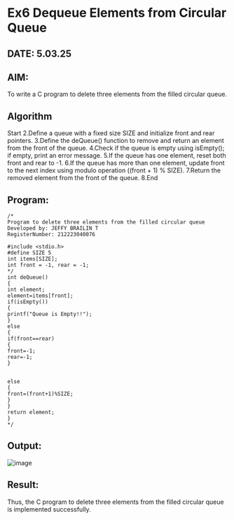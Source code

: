 # Ex6 Dequeue Elements from Circular Queue
## DATE: 5.03.25
## AIM:
To write a C program to delete three elements from the filled circular queue.

## Algorithm
Start
2.Define a queue with a fixed size SIZE and initialize front and rear pointers.
3.Define the deQueue() function to remove and return an element from the front of the queue.
4.Check if the queue is empty using isEmpty(); if empty, print an error message.
5.If the queue has one element, reset both front and rear to -1.
6.If the queue has more than one element, update front to the next index using modulo operation ((front + 1) % SIZE).
7.Return the removed element from the front of the queue.
8.End   

## Program:
```
/*
Program to delete three elements from the filled circular queue
Developed by: JEFFY BRAILIN T
RegisterNumber: 212223040076

#include <stdio.h> 
#define SIZE 5 
int items[SIZE]; 
int front = -1, rear = -1; 
*/ 
int deQueue() 
{ 
int element; 
element=items[front]; 
if(isEmpty()) 
{ 
printf("Queue is Empty!!"); 
} 
else 
{ 
if(front==rear) 
{ 
front=-1; 
rear=-1; 
} 
  
  
else 
{ 
front=(front+1)%SIZE; 
} 
} 
return element; 
}  
*/
```

## Output:
![image](https://github.com/user-attachments/assets/ef7a2786-e675-4920-975c-35d8bb6cfff5)


## Result:
Thus, the C program to delete three elements from the filled circular queue is implemented successfully.

